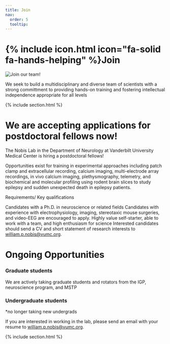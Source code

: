 ```yaml
---
title: Join
nav:
  order: 5
  tooltip: 
---
```


# {% include icon.html icon="fa-solid fa-hands-helping" %}Join
![Join our team!](image="images/join.png")

We seek to build a multidisciplinary and diverse team of scientists with a strong committment to providing hands-on training and fostering intellectual independence appropriate for all levels

{% include section.html %}

# We are accepting applications for postdoctoral fellows now! 

The Nobis Lab in the Department of Neurology at Vanderbilt University Medical Center is hiring a postdoctoral fellows!

Opportunities exist for training in experimental approaches including patch clamp and extracellular recording, calcium imaging, multi-electrode array recordings, in vivo calcium imaging, plethysmography, telemetry, and biochemical and molecular profiling using rodent brain slices to study epilepsy and sudden unexpected death in epilepsy patients.


Requirements/ Key qualifications

Candidates with a Ph.D. in neuroscience or related fields
Candidates with experience with electrophysiology, imaging, stereotaxic mouse surgeries, and video-EEG are encouraged to apply.
Highly value self-starter, able to work with a team, and high enthusiasm for science
Interested candidates should send a CV and short statement of research interests to [william.p.nobis@vumc.org](mailto:william.p.nobis@vumc.org).  

# Ongoing Opportunities

<!--### Staff Positions
Technician positions open up occasionally, although there are none at this time. If you are interested in learning about future opportunities or anticipated hiring timelines, please send an inquiry to [william.p.nobis@vumc.org](mailto:william.p.nobis@vumc.org).-->

### Graduate students
We are actively taking graduate students and rotators from the IGP, neuroscience program, and MSTP

### Undergraduate students
*no longer taking new undergrads

If you are interested in working in the lab, please send an email with your resume to [william.p.nobis@vumc.org](mailto:william.p.nobis@vumc.org).

{% include section.html %}
